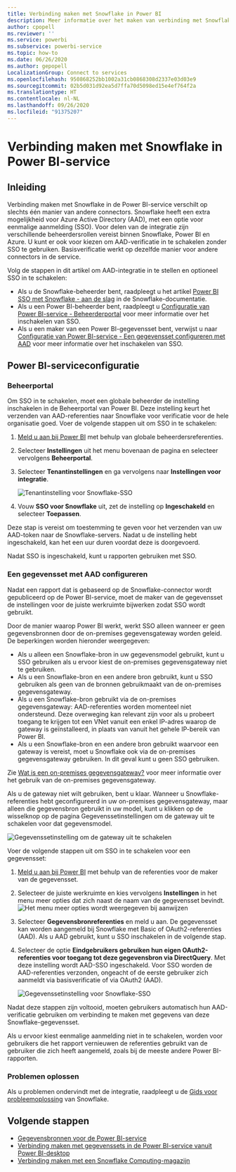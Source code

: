 ```yaml
---
title: Verbinding maken met Snowflake in Power BI
description: Meer informatie over het maken van verbinding met Snowflake voor Power BI met behulp van SSO-verificatie.
author: cpopell
ms.reviewer: ''
ms.service: powerbi
ms.subservice: powerbi-service
ms.topic: how-to
ms.date: 06/26/2020
ms.author: gepopell
LocalizationGroup: Connect to services
ms.openlocfilehash: 950868252bb1002a31cb0868308d2337e03d03e9
ms.sourcegitcommit: 02b5d031d92ea5d7ffa70d5098ed15e4ef764f2a
ms.translationtype: HT
ms.contentlocale: nl-NL
ms.lasthandoff: 09/26/2020
ms.locfileid: "91375207"
---
```

# <a name="connect-to-snowflake-in-power-bi-service"></a>Verbinding maken met Snowflake in Power BI-service

## <a name="introduction"></a>Inleiding

Verbinding maken met Snowflake in de Power BI-service verschilt op slechts één manier van andere connectors. Snowflake heeft een extra mogelijkheid voor Azure Active Directory (AAD), met een optie voor eenmalige aanmelding (SSO). Voor delen van de integratie zijn verschillende beheerdersrollen vereist binnen Snowflake, Power BI en Azure. U kunt er ook voor kiezen om AAD-verificatie in te schakelen zonder SSO te gebruiken. Basisverificatie werkt op dezelfde manier voor andere connectors in de service.

Volg de stappen in dit artikel om AAD-integratie in te stellen en optioneel SSO in te schakelen:

* Als u de Snowflake-beheerder bent, raadpleegt u het artikel [Power BI SSO met Snowflake - aan de slag](https://docs.snowflake.com/en/user-guide/oauth-powerbi.html) in de Snowflake-documentatie.
* Als u een Power BI-beheerder bent, raadpleegt u [Configuratie van Power BI-service - Beheerderportal](service-connect-snowflake.md#admin-portal) voor meer informatie over het inschakelen van SSO.
* Als u een maker van een Power BI-gegevensset bent, verwijst u naar [Configuratie van Power BI-service - Een gegevensset configureren met AAD](service-connect-snowflake.md#configuring-a-dataset-with-aad) voor meer informatie over het inschakelen van SSO.

## <a name="power-bi-service-configuration"></a>Power BI-serviceconfiguratie

### <a name="admin-portal"></a>Beheerportal

Om SSO in te schakelen, moet een globale beheerder de instelling inschakelen in de Beheerportal van Power BI. Deze instelling keurt het verzenden van AAD-referenties naar Snowflake voor verificatie voor de hele organisatie goed. Voer de volgende stappen uit om SSO in te schakelen:

1. [Meld u aan bij Power BI](https://app.powerbi.com) met behulp van globale beheerdersreferenties.
1. Selecteer **Instellingen** uit het menu bovenaan de pagina en selecteer vervolgens **Beheerportal**.
1. Selecteer **Tenantinstellingen** en ga vervolgens naar **Instellingen voor integratie**.

   ![Tenantinstelling voor Snowflake-SSO](media/service-connect-snowflake/snowflake-sso-tenant.png)

4. Vouw **SSO voor Snowflake** uit, zet de instelling op **Ingeschakeld** en selecteer **Toepassen**.

Deze stap is vereist om toestemming te geven voor het verzenden van uw AAD-token naar de Snowflake-servers. Nadat u de instelling hebt ingeschakeld, kan het een uur duren voordat deze is doorgevoerd.

Nadat SSO is ingeschakeld, kunt u rapporten gebruiken met SSO.

### <a name="configuring-a-dataset-with-aad"></a>Een gegevensset met AAD configureren

Nadat een rapport dat is gebaseerd op de Snowflake-connector wordt gepubliceerd op de Power BI-service, moet de maker van de gegevensset de instellingen voor de juiste werkruimte bijwerken zodat SSO wordt gebruikt.

Door de manier waarop Power BI werkt, werkt SSO alleen wanneer er geen gegevensbronnen door de on-premises gegevensgateway worden geleid. De beperkingen worden hieronder weergegeven:

* Als u alleen een Snowflake-bron in uw gegevensmodel gebruikt, kunt u SSO gebruiken als u ervoor kiest de on-premises gegevensgateway niet te gebruiken.
* Als u een Snowflake-bron en een andere bron gebruikt, kunt u SSO gebruiken als geen van de bronnen gebruikmaakt van de on-premises gegevensgateway.
* Als u een Snowflake-bron gebruikt via de on-premises gegevensgateway: AAD-referenties worden momenteel niet ondersteund. Deze overweging kan relevant zijn voor als u probeert toegang te krijgen tot een VNet vanuit een enkel IP-adres waarop de gateway is geïnstalleerd, in plaats van vanuit het gehele IP-bereik van Power BI.
* Als u een Snowflake-bron en een andere bron gebruikt waarvoor een gateway is vereist, moet u Snowflake ook via de on-premises gegevensgateway gebruiken. In dit geval kunt u geen SSO gebruiken.

Zie [Wat is een on-premises gegevensgateway?](service-gateway-onprem.md) voor meer informatie over het gebruik van de on-premises gegevensgateway.

Als u de gateway niet wilt gebruiken, bent u klaar. Wanneer u Snowflake-referenties hebt geconfigureerd in uw on-premises gegevensgateway, maar alleen die gegevensbron gebruikt in uw model, kunt u klikken op de wisselknop op de pagina Gegevenssetinstellingen om de gateway uit te schakelen voor dat gegevensmodel.

![Gegevenssetinstelling om de gateway uit te schakelen](media/service-connect-snowflake/snowflake-gateway-toggle-off.png)

Voer de volgende stappen uit om SSO in te schakelen voor een gegevensset:

1. [Meld u aan bij Power BI](https://app.powerbi.com) met behulp van de referenties voor de maker van de gegevensset.
1. Selecteer de juiste werkruimte en kies vervolgens **Instellingen** in het menu meer opties dat zich naast de naam van de gegevensset bevindt.
  ![Het menu meer opties wordt weergegeven bij aanwijzen](media/service-connect-snowflake/dataset-settings-2.png)
1. Selecteer **Gegevensbronreferenties** en meld u aan. De gegevensset kan worden aangemeld bij Snowflake met Basic of OAuth2-referenties (AAD). Als u AAD gebruikt, kunt u SSO inschakelen in de volgende stap.
1. Selecteer de optie **Eindgebruikers gebruiken hun eigen OAuth2-referenties voor toegang tot deze gegevensbron via DirectQuery**. Met deze instelling wordt AAD-SSO ingeschakeld. Voor SSO worden de AAD-referenties verzonden, ongeacht of de eerste gebruiker zich aanmeldt via basisverificatie of via OAuth2 (AAD).

    ![Gegevenssetinstelling voor Snowflake-SSO](media/service-connect-snowflake/snowflake-sso-cred-ui.png)

Nadat deze stappen zijn voltooid, moeten gebruikers automatisch hun AAD-verificatie gebruiken om verbinding te maken met gegevens van deze Snowflake-gegevensset.

Als u ervoor kiest eenmalige aanmelding niet in te schakelen, worden voor gebruikers die het rapport vernieuwen de referenties gebruikt van de gebruiker die zich heeft aangemeld, zoals bij de meeste andere Power BI-rapporten.

### <a name="troubleshooting"></a>Problemen oplossen

Als u problemen ondervindt met de integratie, raadpleegt u de [Gids voor probleemoplossing](https://docs.snowflake.com/en/user-guide/oauth-powerbi.html#troubleshooting) van Snowflake.

## <a name="next-steps"></a>Volgende stappen

* [Gegevensbronnen voor de Power BI-service](service-get-data.md)
* [Verbinding maken met gegevenssets in de Power BI-service vanuit Power BI-desktop](desktop-report-lifecycle-datasets.md)
* [Verbinding maken met een Snowflake Computing-magazijn](desktop-connect-snowflake.md)